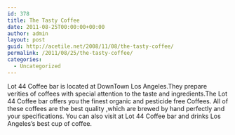 ```yaml
---
id: 378
title: The Tasty Coffee
date: 2011-08-25T00:00:00+00:00
author: admin
layout: post
guid: http://acetile.net/2008/11/08/the-tasty-coffee/
permalink: /2011/08/25/the-tasty-coffee/
categories:
  - Uncategorized
---
```

Lot 44 Coffee bar is located at DownTown Los Angeles.They prepare verities of coffees with special attention to the taste and ingredients.The Lot 44 Coffee bar offers you the finest organic and pesticide free Coffees. All of these coffees are the best quality ,which are brewed by hand perfectly and your specifications. You can also visit at Lot 44 Coffee bar and drinks Los Angeles&#8217;s best cup of coffee.

<div class="youtube-video">
</div>